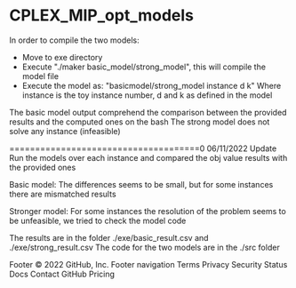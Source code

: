 # CPLEX_MIP_opt_models
In order to compile the two models:

- Move to exe directory
- Execute "./maker basic_model/strong_model", this will compile the model file
- Execute the model as: "basicmodel/strong_model instance d k"
  Where instance is the toy instance number, d and k as defined in the model
  
The basic model output comprehend the comparison between the provided results and the computed ones on the bash
The strong model does not solve any instance (infeasible)

=====================================0
06/11/2022 Update
Run the models over each instance and compared the obj value results with the provided ones

Basic model:
The differences seems to be small, but for some instances there are mismatched results

Stronger model:
For some instances the resolution of the problem seems to be unfeasible, we tried to check the model code

The results are in the folder ./exe/basic_result.csv and ./exe/strong_result.csv
The code for the two models are in the ./src folder

Footer
© 2022 GitHub, Inc.
Footer navigation
Terms
Privacy
Security
Status
Docs
Contact GitHub
Pricing

